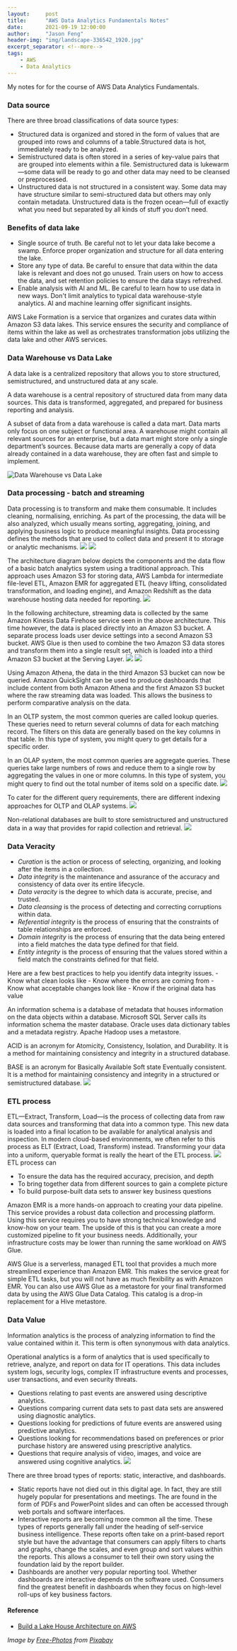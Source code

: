 ```yaml
---
layout:     post
title:      "AWS Data Analytics Fundamentals Notes"
date:       2021-09-19 12:00:00
author:     "Jason Feng"
header-img: "img/landscape-336542_1920.jpg"
excerpt_separator: <!--more-->
tags:
    - AWS
    - Data Analytics
---
```

My notes for for the course of AWS Data Analytics Fundamentals.
<!--more-->
### Data source
There are three broad classifications of data source types:
- Structured data is organized and stored in the form of values that are grouped into rows and columns of a table.Structured data is hot, immediately ready to be analyzed.
- Semistructured data is often stored in a series of key-value pairs that are grouped into elements within a file. Semistructured data is lukewarm—some data will be ready to go and other data may need to be cleansed or preprocessed.
- Unstructured data is not structured in a consistent way. Some data may have structure similar to semi-structured data but others may only contain metadata. Unstructured data is the frozen ocean—full of exactly what you need but separated by all kinds of stuff you don’t need.

### Benefits of data lake
- Single source of truth. Be careful not to let your data lake become a swamp. Enforce proper organization and structure for all data entering the lake.
- Store any type of data. Be careful to ensure that data within the data lake is relevant and does not go unused. Train users on how to access the data, and set retention policies to ensure the data stays refreshed.
- Enable analysis with AI and ML. Be careful to learn how to use data in new ways. Don't limit analytics to typical data warehouse-style analytics. AI and machine learning offer significant insights.

AWS Lake Formation is a service that organizes and curates data within Amazon S3 data lakes. This service ensures the security and compliance of items within the lake as well as orchestrates transformation jobs utilizing the data lake and other AWS services.

### Data Warehouse vs Data Lake
A data lake is a centralized repository that allows you to store structured, semistructured, and unstructured data at any scale.

A data warehouse is a central repository of structured data from many data sources. This data is transformed, aggregated, and prepared for business reporting and analysis.

A subset of data from a data warehouse is called a data mart. Data marts only focus on one subject or functional area. A warehouse might contain all relevant sources for an enterprise, but a data mart might store only a single department’s sources. Because data marts are generally a copy of data already contained in a data warehouse, they are often fast and simple to implement.

![Data Warehouse vs Data Lake](/img/2021-09-19-dw-vs-dl.png)

### Data processing - batch and streaming
Data processing is to transform and make them consumable. It includes cleaning, normalising, enriching. As part of the processing, the data will be also analyzed, which usually means sorting, aggregating, joining, and applying business logic to produce meaningful insights. Data processing defines the methods that are used to collect data and present it to storage or analytic mechanisms.
![](/img/2021-09-19-batch-vs-stream.png)
![](/img/2021-09-19-batch-vs-stream-proc.png)

The architecture diagram below depicts the components and the data flow of a basic batch analytics system using a traditional approach. This approach uses Amazon S3 for storing data, AWS Lambda for intermediate file-level ETL, Amazon EMR for aggregated ETL (heavy lifting, consolidated transformation, and loading engine), and Amazon Redshift as the data warehouse hosting data needed for reporting.
![](/img/2021-09-19-batch-architect.png)

In the following architecture, streaming data is collected by the same Amazon Kinesis Data Firehose service seen in the above architecture. This time however, the data is placed directly into an Amazon S3 bucket. A separate process loads user device settings into a second Amazon S3 bucket. AWS Glue is then used to combine the two Amazon S3 data stores and transform them into a single result set, which is loaded into a third Amazon S3 bucket at the Serving Layer.
![](/img/2021-09-19-benefit-of-stream.png)
![](/img/2021-09-19-stream-architect.png)

Using Amazon Athena, the data in the third Amazon S3 bucket can now be queried. Amazon QuickSight can be used to produce dashboards that include content from both Amazon Athena and the first Amazon S3 bucket where the raw streaming data was loaded. This allows the business to perform comparative analysis on the data.

In an OLTP system, the most common queries are called lookup queries. These queries need to return several columns of data for each matching record. The filters on this data are generally based on the key columns in that table. In this type of system, you might query to get details for a specific order.

In an OLAP system, the most common queries are aggregate queries. These queries take large numbers of rows and reduce them to a single row by aggregating the values in one or more columns. In this type of system, you might query to find out the total number of items sold on a specific date.
![](/img/2021-09-19-oltp-vs-olap.png)

To cater for the different query requirements, there are different indexing approaches for OLTP and OLAP systems.
![](/img/2021-09-19-indexing.png)

Non-relational databases are built to store semistructured and unstructured data in a way that provides for rapid collection and retrieval.
![](/img/2021-09-19-sql-vs-nosql.png)

### Data Veracity
- *Curation* is the action or process of selecting, organizing, and looking after the items in a collection.
- *Data integrity* is the maintenance and assurance of the accuracy and consistency of data over its entire lifecycle.
- *Data veracity* is the degree to which data is accurate, precise, and trusted.
- *Data cleansing* is the process of detecting and correcting corruptions within data.
- *Referential integrity* is the process of ensuring that the constraints of table relationships are enforced.
- *Domain integrity* is the process of ensuring that the data being entered into a field matches the data type defined for that field.
- *Entity integrity* is the process of ensuring that the values stored within a field match the constraints defined for that field.

Here are a few best practices to help you identify data integrity issues.
    - Know what clean looks like
    - Know where the errors are coming from
    - Know what acceptable changes look like
    - Know if the original data has value

An information schema is a database of metadata that houses information on the data objects within a database. Microsoft SQL Server calls its information schema the master database. Oracle uses data dictionary tables and a metadata registry. Apache Hadoop uses a metastore. 

ACID is an acronym for Atomicity, Consistency, Isolation, and Durability. It is a method for maintaining consistency and integrity in a structured database.

BASE is an acronym for Basically Available Soft state Eventually consistent. It is a method for maintaining consistency and integrity in a structured or semistructured database.
![](/img/2021-09-19-acid-vs-base.png)

### ETL process
ETL—Extract, Transform, Load—is the process of collecting data from raw data sources and transforming that data into a common type. This new data is loaded into a final location to be available for analytical analysis and inspection. In modern cloud-based environments, we often refer to this process as ELT (Extract, Load, Transform) instead. 
Transforming your data into a uniform, queryable format is really the heart of the ETL process.
![](/img/2021-09-19-etl-process.png)
ETL process can
- To ensure the data has the required accuracy, precision, and depth
- To bring together data from different sources to gain a complete picture
- To build purpose-built data sets to answer key business questions

Amazon EMR is a more hands-on approach to creating your data pipeline. This service provides a robust data collection and processing platform. Using this service requires you to have strong technical knowledge and know-how on your team. The upside of this is that you can create a more customized pipeline to fit your business needs. Additionally, your infrastructure costs may be lower than running the same workload on AWS Glue.

AWS Glue is a serverless, managed ETL tool that provides a much more streamlined experience than Amazon EMR. This makes the service great for simple ETL tasks, but you will not have as much flexibility as with Amazon EMR. You can also use AWS Glue as a metastore for your final transformed data by using the AWS Glue Data Catalog. This catalog is a drop-in replacement for a Hive metastore.

### Data Value
Information analytics is the process of analyzing information to find the value contained within it. This term is often synonymous with data analytics.

Operational analytics is a form of analytics that is used specifically to retrieve, analyze, and report on data for IT operations. This data includes system logs, security logs, complex IT infrastructure events and processes, user transactions, and even security threats.

- Questions relating to past events are answered using descriptive analytics.
- Questions comparing current data sets to past data sets are answered using diagnostic analytics.
- Questions looking for predictions of future events are answered using predictive analytics.
- Questions looking for recommendations based on preferences or prior purchase history are answered using prescriptive analytics.
- Questions that require analysis of video, images, and voice are answered using cognitive analytics.
![](/img/2021-09-19-type-of-analytics.png)

There are three broad types of reports: static, interactive, and dashboards.
- Static reports have not died out in this digital age. In fact, they are still hugely popular for presentations and meetings. The are found in the form of PDFs and PowerPoint slides and can often be accessed through web portals and software interfaces.
- Interactive reports are becoming more common all the time. These types of reports generally fall under the heading of self-service business intelligence. These reports often take on a print-based report style but have the advantage that consumers can apply filters to charts and graphs, change the scales, and even group and sort values within the reports. This allows a consumer to tell their own story using the foundation laid by the report builder.
- Dashboards are another very popular reporting tool. Whether dashboards are interactive depends on the software used. Consumers find the greatest benefit in dashboards when they focus on high-level roll-ups of key business factors.

#### Reference
- [Build a Lake House Architecture on AWS](https://aws.amazon.com/blogs/big-data/build-a-lake-house-architecture-on-aws/)

*Image by [Free-Photos](https://pixabay.com/photos/?utm_source=link-attribution&amp;utm_medium=referral&amp;utm_campaign=image&amp;utm_content=336542) from [Pixabay](https://pixabay.com/?utm_source=link-attribution&amp;utm_medium=referral&amp;utm_campaign=image&amp;utm_content=336542)*